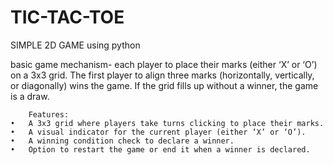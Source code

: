# TIC-TAC-TOE
 SIMPLE 2D GAME using python

 basic game mechanism- 
	 each player to place their marks (either ‘X’ or ‘O’) on a 3x3 grid. The first player to align three marks (horizontally, vertically, or diagonally) wins the game. If the grid fills up without a winner, the game is a draw.
     
     	Features:
	•	A 3x3 grid where players take turns clicking to place their marks.
	•	A visual indicator for the current player (either ‘X’ or ‘O’).
	•	A winning condition check to declare a winner.
	•	Option to restart the game or end it when a winner is declared.
